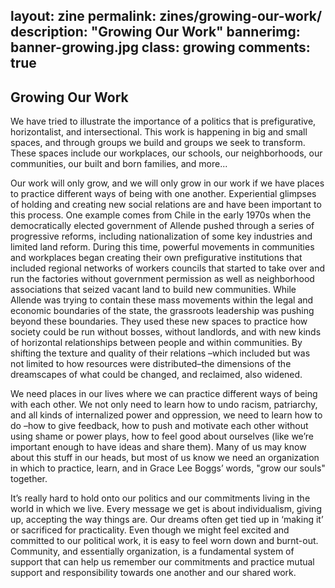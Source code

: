 layout: zine
permalink: zines/growing-our-work/
description: "Growing Our Work"
bannerimg: banner-growing.jpg
class: growing
comments: true
---

<h2>Growing Our Work</h2>

We have tried to illustrate the importance of a politics that is prefigurative, horizontalist, and intersectional. This work is happening in big and small spaces, and through groups we build and groups we seek to transform. These spaces include our workplaces, our schools, our neighborhoods, our communities, our built and born families, and more...

Our work will only grow, and we will only grow in our work if we have places to practice different ways of being with one another. Experiential glimpses of holding and creating new social relations are and have been important to this process. One example comes from Chile in the early 1970s when the democratically elected government of Allende pushed through a series of progressive reforms, including nationalization of some key industries and limited land reform. During this time, powerful movements in communities and workplaces began creating their own prefigurative institutions that included regional networks of workers councils that started to take over and run the factories without government permission as well as neighborhood associations that seized vacant land to build new communities. While Allende was trying to contain these mass movements within the legal and economic boundaries of the state, the grassroots leadership was pushing beyond these boundaries. They used these new spaces to practice how society could be run without bosses, without landlords, and with new kinds of horizontal relationships between people and within communities. By shifting the texture and quality of their relations –which included but was not limited to how resources were distributed–the dimensions of the dreamscapes of what could be changed, and reclaimed, also widened.

We need places in our lives where we can practice different ways of being with each other. We not only need to learn how to undo racism, patriarchy, and all kinds of internalized power and oppression, we need to learn how to do –how to give feedback, how to push and motivate each other without using shame or power plays, how to feel good about ourselves (like we’re important enough to have ideas and share them). Many of us may know about this stuff in our heads, but most of us know we need an organization in which to practice, learn, and in Grace Lee Boggs’ words, "grow our souls" together.

It’s really hard to hold onto our politics and our commitments living in the world in which we live. Every message we get is about individualism, giving up, accepting the way things are. Our dreams often get tied up in ‘making it’ or sacrificed for practicality. Even though we might feel excited and committed to our political work, it is easy to feel worn down and burnt-out. Community, and essentially organization, is a fundamental system of support that can help us remember our commitments and practice mutual support and responsibility towards one another and our shared work.